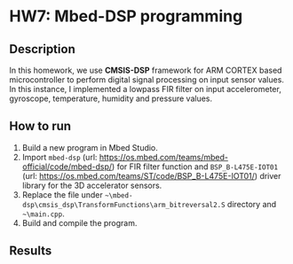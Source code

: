 # HW7: Mbed-DSP programming 
## Description
In this homework, we use **CMSIS-DSP** framework for ARM CORTEX based microcontroller to perform digital signal processing on input sensor values. In this instance, I implemented a lowpass FIR filter on input accelerometer, gyroscope, temperature, humidity and pressure values.  

## How to run 
1. Build a new program in Mbed Studio.
2. Import `mbed-dsp` (url: https://os.mbed.com/teams/mbed-official/code/mbed-dsp/) for FIR filter function and `BSP_B-L475E-IOT01` (url: https://os.mbed.com/teams/ST/code/BSP_B-L475E-IOT01/) driver library for the 3D accelerator sensors.
3. Replace the file under `~\mbed-dsp\cmsis_dsp\TransformFunctions\arm_bitreversal2.S` directory and `~\main.cpp`.
4. Build and compile the program.

## Results

